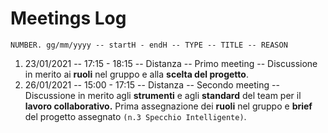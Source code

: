 # Meetings Log

`NUMBER. gg/mm/yyyy -- startH - endH -- TYPE -- TITLE -- REASON`

1. 23/01/2021 -- 17:15 - 18:15 -- Distanza -- Primo meeting -- Discussione in merito ai __ruoli__ nel gruppo e alla __scelta del progetto__.
2. 26/01/2021 -- 15:00 - 17:15 -- Distanza -- Secondo meeting -- Discussione in merito agli __strumenti__ e agli __standard__ del team per il __lavoro collaborativo.__ Prima assegnazione dei __ruoli__ nel gruppo e __brief__ del progetto assegnato `(n.3 Specchio Intelligente)`.
